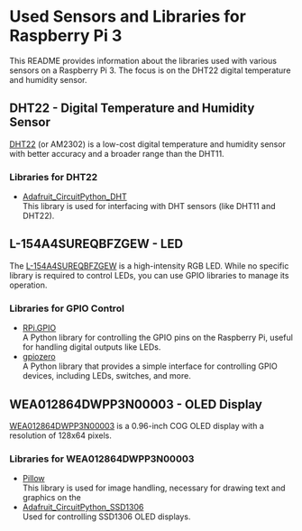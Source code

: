 
# Used Sensors and Libraries for Raspberry Pi 3

This README provides information about the libraries used with various sensors on a Raspberry Pi 3. The focus is on the DHT22 digital temperature and humidity sensor.

## DHT22 - Digital Temperature and Humidity Sensor
[DHT22](https://store.comet.bg/Catalogue/Product/50013/) (or AM2302) is a low-cost digital temperature and humidity sensor with better accuracy and a broader range than the DHT11.

### Libraries for DHT22
- [Adafruit_CircuitPython_DHT](https://github.com/adafruit/Adafruit_CircuitPython_DHT)  
  This library is used for interfacing with DHT sensors (like DHT11 and DHT22).

## L-154A4SUREQBFZGEW - LED
The [L-154A4SUREQBFZGEW](https://github.com/DochevM/Raspberry_Pi_3/blob/main/Documents/L-154A4SUREQBFZGEW.pdf) is a high-intensity RGB LED. While no specific library is required to control LEDs, you can use GPIO libraries to manage its operation.

### Libraries for GPIO Control
- [RPi.GPIO](https://pypi.org/project/RPi.GPIO/)  
  A Python library for controlling the GPIO pins on the Raspberry Pi, useful for handling digital outputs like LEDs.
- [gpiozero](https://gpiozero.readthedocs.io/en/stable/)  
  A Python library that provides a simple interface for controlling GPIO devices, including LEDs, switches, and more.

## WEA012864DWPP3N00003 - OLED Display
[WEA012864DWPP3N00003](https://store.comet.bg/Catalogue/Product/51127/) is a 0.96-inch COG OLED display with a resolution of 128x64 pixels.

### Libraries for WEA012864DWPP3N00003
- [Pillow](https://github.com/python-pillow/Pillow)  
  This library is used for image handling, necessary for drawing text and graphics on the
- [Adafruit_CircuitPython_SSD1306](https://github.com/adafruit/Adafruit_CircuitPython_SSD1306)  
  Used for controlling SSD1306 OLED displays.
